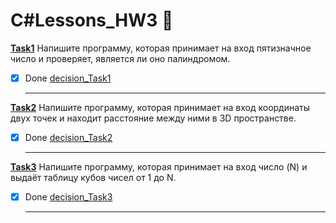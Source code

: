 # C#Lessons_HW3 :floppy_disk:

**<ins>Task1</ins>** Напишите программу, которая принимает на вход пятизначное число и проверяет, является ли оно палиндромом.
   
- [x] Done [decision_Task1](https://github.com/RadmirSh/C_Lesson3/blob/main/Task1/Program.cs)
  ___

**<ins>Task2</ins>** Напишите программу, которая принимает на вход координаты двух точек и находит расстояние между ними в 3D пространстве.

- [x] Done [decision_Task2](https://github.com/RadmirSh/C_Lesson3/blob/main/Task2/Program.cs)
  ___

**<ins>Task3</ins>** Напишите программу, которая принимает на вход число (N) и выдаёт таблицу кубов чисел от 1 до N.

- [x] Done [decision_Task3](https://github.com/RadmirSh/C_Lesson3/blob/main/Task3/Program.cs)
  ___


